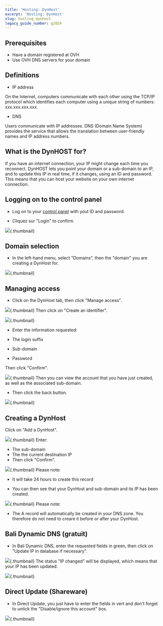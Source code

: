 ```yaml
---
title: 'Hosting: DynHost'
excerpt: 'Hosting: DynHost'
slug: hosting_dynhost
legacy_guide_number: g2024
---
```



## Prerequisites

- Have a domain registered at OVH
- Use OVH DNS servers for your domain




## Definitions

- IP address

On the Internet, computers communicate with each other using the TCP/IP protocol which identifies each computer using a unique string of numbers: xxx.xxx.xxx.xxx.


- DNS

Users communicate with IP addresses. DNS (Domain Name System) provides the service that allows the translation between user-friendly names and IP address numbers.


## What is the DynHOST for?
If you have an internet connection, your IP might change each time you reconnect. DynHOST lets you point your domain or a sub-domain to an IP, and to update this IP in real time, if it changes, using an ID and password. 
This means that you can host your website on your own internet connection.


## Logging on to the control panel

- Log on to your [control panel](https://www.ovh.com/manager/web) with yout ID and password. 

- Cliquez sur "Login" to confirm.



![](images/img_3443.jpg){.thumbnail}


## Domain selection

- In the left-hand menu, select "Domains", then the "domain" you are creating a DynHost for.



![](images/img_3444.jpg){.thumbnail}


## Managing access

- Click on the DynHost tab, then click "Manage access".



![](images/img_3458.jpg){.thumbnail}
Then click on "Create an identifier".

![](images/img_3459.jpg){.thumbnail}

- Enter the information requested:

- The login suffix
- Sub-domain
- Password


Then click "Confirm".

![](images/img_3461.jpg){.thumbnail}
Then you can view the account that you have just created, as well as the associated sub-domain.

- Then click the back button.



![](images/img_3463.jpg){.thumbnail}


## Creating a DynHost
Click on "Add a DynHost".

![](images/img_3464.jpg){.thumbnail}
Enter:

- The sub-domain
- The the current destination IP
- Then click "Confirm".



![](images/img_3465.jpg){.thumbnail}
Please note:

- It will take 24 hours to create this record



- You can then see that your DynHost and sub-domain and its IP has been created.



![](images/img_3470.jpg){.thumbnail}
Please note:

- The A record will automatically be created in your DNS zone. You therefore do not need to creare it before or after your DynHost.




## Bali Dynamic DNS (gratuit)

- In  Bali Dynamic DNS, enter the requested fields in green, then click on "Update IP in database if necessary".



![](images/img_3477.jpg){.thumbnail}
The status "IP changed" will be displayed, which means that your IP has been updated.

![](images/img_3478.jpg){.thumbnail}


## Direct Update (Shareware)

- In Direct Update, you just have to enter the fields in vert and don't forget to untick the "Disable/ignore this account" box.



![](images/img_3480.jpg){.thumbnail}

